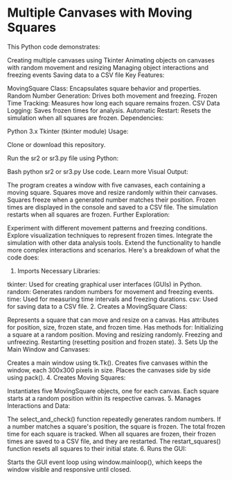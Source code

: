 
# Multiple Canvases with Moving Squares

This Python code demonstrates:

Creating multiple canvases using Tkinter
Animating objects on canvases with random movement and resizing
Managing object interactions and freezing events
Saving data to a CSV file
Key Features:

MovingSquare Class: Encapsulates square behavior and properties.
Random Number Generation: Drives both movement and freezing.
Frozen Time Tracking: Measures how long each square remains frozen.
CSV Data Logging: Saves frozen times for analysis.
Automatic Restart: Resets the simulation when all squares are frozen.
Dependencies:

Python 3.x
Tkinter (tkinter module)
Usage:

Clone or download this repository.

Run the sr2 or sr3.py file using Python:

Bash
python sr2 or sr3.py
Use code. Learn more
Visual Output:

The program creates a window with five canvases, each containing a moving square.
Squares move and resize randomly within their canvases.
Squares freeze when a generated number matches their position.
Frozen times are displayed in the console and saved to a CSV file.
The simulation restarts when all squares are frozen.
Further Exploration:

Experiment with different movement patterns and freezing conditions.
Explore visualization techniques to represent frozen times.
Integrate the simulation with other data analysis tools.
Extend the functionality to handle more complex interactions and scenarios.
Here's a breakdown of what the code does:

1. Imports Necessary Libraries:

tkinter: Used for creating graphical user interfaces (GUIs) in Python.
random: Generates random numbers for movement and freezing events.
time: Used for measuring time intervals and freezing durations.
csv: Used for saving data to a CSV file.
2. Creates a MovingSquare Class:

Represents a square that can move and resize on a canvas.
Has attributes for position, size, frozen state, and frozen time.
Has methods for:
Initializing a square at a random position.
Moving and resizing randomly.
Freezing and unfreezing.
Restarting (resetting position and frozen state).
3. Sets Up the Main Window and Canvases:

Creates a main window using tk.Tk().
Creates five canvases within the window, each 300x300 pixels in size.
Places the canvases side by side using pack().
4. Creates Moving Squares:

Instantiates five MovingSquare objects, one for each canvas.
Each square starts at a random position within its respective canvas.
5. Manages Interactions and Data:

The select_and_check() function repeatedly generates random numbers.
If a number matches a square's position, the square is frozen.
The total frozen time for each square is tracked.
When all squares are frozen, their frozen times are saved to a CSV file, and they are restarted.
The restart_squares() function resets all squares to their initial state.
6. Runs the GUI:

Starts the GUI event loop using window.mainloop(), which keeps the window visible and responsive until closed.
